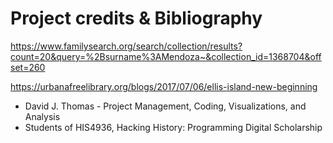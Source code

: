 # Project credits & Bibliography

https://www.familysearch.org/search/collection/results?count=20&query=%2Bsurname%3AMendoza~&collection_id=1368704&offset=260

https://urbanafreelibrary.org/blogs/2017/07/06/ellis-island-new-beginning






* David J. Thomas - Project Management, Coding, Visualizations, and Analysis
* Students of HIS4936, Hacking History: Programming Digital Scholarship
